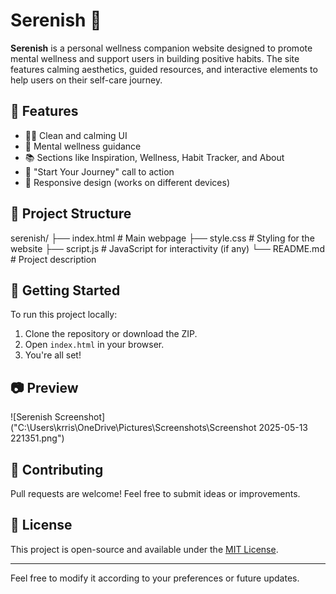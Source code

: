 # Serenish 🌿

**Serenish** is a personal wellness companion website designed to promote mental wellness and support users in building positive habits. The site features calming aesthetics, guided resources, and interactive elements to help users on their self-care journey.

## 🌟 Features

- 🧘‍♀️ Clean and calming UI
- 🧠 Mental wellness guidance
- 📚 Sections like Inspiration, Wellness, Habit Tracker, and About
- 🎯 "Start Your Journey" call to action
- 📱 Responsive design (works on different devices)

## 📁 Project Structure

serenish/
├── index.html # Main webpage
├── style.css # Styling for the website
├── script.js # JavaScript for interactivity (if any)
└── README.md # Project description


## 🚀 Getting Started

To run this project locally:

1. Clone the repository or download the ZIP.
2. Open `index.html` in your browser.
3. You're all set!

## 📷 Preview

![Serenish Screenshot]("C:\Users\krris\OneDrive\Pictures\Screenshots\Screenshot 2025-05-13 221351.png")

## 🤝 Contributing

Pull requests are welcome! Feel free to submit ideas or improvements.

## 📄 License

This project is open-source and available under the [MIT License](LICENSE).

---

Feel free to modify it according to your preferences or future updates.
